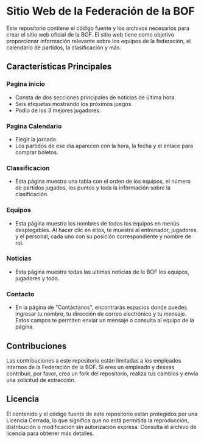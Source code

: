 # Sitio Web de la Federación de la BOF

Este repositorio contiene el código fuente y los archivos necesarios para crear el sitio web oficial de la BOF. El sitio web tiene como objetivo proporcionar información relevante sobre los equipos de la federación, el calendario de partidos, la clasificación y más. 

## Características Principales

### Pagina inicio
* Consta de dos secciones principales de noticias de última hora.  
* Seis etiquetas mostrando los próximos juegos.  
* Podio de los 3 mejores jugadores.    

### Pagina Calendario
* Elegir la jornada.  
* Los partidos de ese día aparecen con la hora, la fecha y el enlace para comprar boletos.  

### Classificacion
* Esta página muestra una tabla con el orden de los equipos, el número de partidos jugados, los puntos y toda la información sobre la clasificación.

### Equipos
* Esta página muestra los nombres de todos los equipos en menús desplegables. Al hacer clic en ellos, te muestra al entrenador, jugadores y el personal, cada uno con su posición correspondiente y nombre de rol.  

### Noticias
* Esta página muestra todas las ultimas noticias de le BOF los equipos, jugadores y todo.  

### Contacto
* En la página de "Contáctanos", encontrarás espacios donde puedes ingresar tu nombre, tu dirección de correo electrónico y tu mensaje. Estos campos te permiten enviar un mensaje o consulta al equipo de la página.

## Contribuciones
Las contribuciones a este repositorio están limitadas a los empleados internos de la Federación de la BOF. Si eres un empleado y deseas contribuir, por favor, crea un fork del repositorio, realiza tus cambios y envía una solicitud de extracción.

## Licencia

El contenido y el código fuente de este repositorio están protegidos por una Licencia Cerrada, lo que significa que no está permitida la reproducción, distribución o modificación sin autorización expresa. Consulta el archivo de licencia para obtener más detalles.
